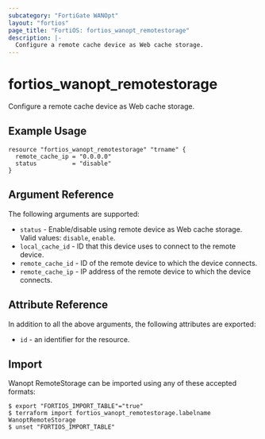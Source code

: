 ```yaml
---
subcategory: "FortiGate WANOpt"
layout: "fortios"
page_title: "FortiOS: fortios_wanopt_remotestorage"
description: |-
  Configure a remote cache device as Web cache storage.
---
```


# fortios_wanopt_remotestorage
Configure a remote cache device as Web cache storage.

## Example Usage

```hcl
resource "fortios_wanopt_remotestorage" "trname" {
  remote_cache_ip = "0.0.0.0"
  status          = "disable"
}
```

## Argument Reference

The following arguments are supported:

* `status` - Enable/disable using remote device as Web cache storage. Valid values: `disable`, `enable`.
* `local_cache_id` - ID that this device uses to connect to the remote device.
* `remote_cache_id` - ID of the remote device to which the device connects.
* `remote_cache_ip` - IP address of the remote device to which the device connects.


## Attribute Reference

In addition to all the above arguments, the following attributes are exported:
* `id` - an identifier for the resource.

## Import

Wanopt RemoteStorage can be imported using any of these accepted formats:
```
$ export "FORTIOS_IMPORT_TABLE"="true"
$ terraform import fortios_wanopt_remotestorage.labelname WanoptRemoteStorage
$ unset "FORTIOS_IMPORT_TABLE"
```

